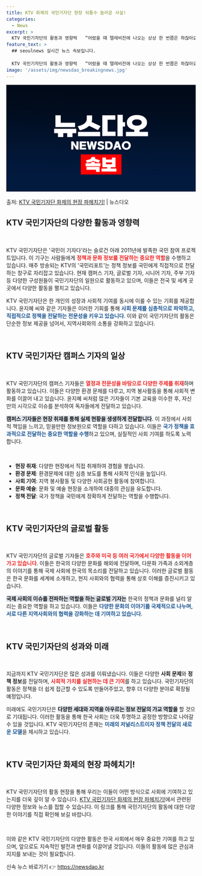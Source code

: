 ```yaml
---
title: KTV 화제의 국민기자단 현장 뒤통수 놀라운 사실!
categories:
  - News
excerpt: >
  KTV 국민기자단의 활동과 영향력   “어렸을 때 텔레비전에 나오는 상상 한 번쯤은 하잖아요. 호기심 가득한…
feature_text: >
  ## seoulnews 실시간 뉴스 속보입니다.

  KTV 국민기자단의 활동과 영향력   “어렸을 때 텔레비전에 나오는 상상 한 번쯤은 하잖아요. 호기심 가득한…
image: '/assets/img/newsdao_breakingnews.jpg'
---
```


![뉴스다오 속보](/assets/img/newsdao_breakingnews.jpg)

<p>출처: <a href="https://newsdao.kr/4881" rel="dofollow">KTV 국민기자단 화제의 현장 파헤치기!</a> | 뉴스다오</p>

<h2 data-ke-size="size26">KTV 국민기자단의 다양한 활동과 영향력</h2>

<p data-ke-size="size16">&nbsp;</p>

KTV 국민기자단은 '국민이 기자다'라는 슬로건 아래 2011년에 발족한 국민 참여 프로젝트입니다. 이 기구는 사람들에게 <b><span style="color: #ee2323;">정책과 문화 정보를 전달하는 중요한 역할</span></b>을 수행하고 있습니다. 매주 방송되는 KTV의 '국민리포트'는 정책 정보를 국민에게 직접적으로 전달하는 창구로 자리잡고 있습니다. 현재 캠퍼스 기자, 글로벌 기자, 시니어 기자, 주부 기자 등 다양한 구성원들이 국민기자단의 일원으로 활동하고 있으며, 이들은 전국 및 세계 곳곳에서 다양한 활동을 펼치고 있습니다. 

KTV 국민기자단은 한 개인의 성장과 사회적 기여를 동시에 이룰 수 있는 기회를 제공합니다. 윤지혜 씨와 같은 기자들은 이러한 기회를 통해 <b><span style="color: #1a5490;">사회 문제를 심층적으로 파악하고, 직접적으로 정책을 전달하는 전문성을 키우고 있습니다</span></b>. 이와 같이 국민기자단의 활동은 단순한 정보 제공을 넘어서, 지역사회와의 소통을 강화하고 있습니다.

<p data-ke-size="size16">&nbsp;</p>

<h2 data-ke-size="size26">KTV 국민기자단 캠퍼스 기자의 일상</h2>

<p data-ke-size="size16">&nbsp;</p>

KTV 국민기자단의 캠퍼스 기자들은 <b><span style="color: #ee2323;">열정과 전문성을 바탕으로 다양한 주제를 취재</span></b>하며 활동하고 있습니다. 이들은 다양한 환경 문제를 다루고, 지역 봉사활동을 통해 사회적 변화를 이끌어 내고 있습니다. 윤지혜 씨처럼 많은 기자들이 기본 교육을 이수한 후, 자신만의 시각으로 이슈를 분석하여 독자들에게 전달하고 있습니다.

<b><span style="background-color: #21538527;">캠퍼스 기자들은 현장 취재를 통해 실제 현황을 생생하게 전달합니다</span></b>. 이 과정에서 사회적 책임을 느끼고, 믿을만한 정보원으로 역할을 다하고 있습니다. 이들은 <b><span style="color: #1a5490;">국가 정책을 효과적으로 전달하는 중요한 역할을 수행</span></b>하고 있으며, 실질적인 사회 기여를 하도록 노력합니다.

<p data-ke-size="size16">&nbsp;</p>

- **현장 취재**: 다양한 현장에서 직접 취재하여 경험을 쌓습니다.
- **환경 문제**: 환경문제에 대한 심층 보도를 통해 사회적 인식을 높입니다.
- **사회 기여**: 지역 봉사활동 및 다양한 사회공헌 활동에 참여합니다.
- **문화 예술**: 문화 및 예술 현장을 소개하여 대중의 관심을 유도합니다.
- **정책 전달**: 국가 정책을 국민에게 정확하게 전달하는 역할을 수행합니다.

<p data-ke-size="size16">&nbsp;</p>

<h2 data-ke-size="size26">KTV 국민기자단의 글로벌 활동</h2>

<p data-ke-size="size16">&nbsp;</p>

KTV 국민기자단의 글로벌 기자들은 <b><span style="color: #ee2323;">호주와 미국 등 여러 국가에서 다양한 활동을 이어가고 있습니다</span></b>. 이들은 한국의 다양한 문화를 해외에 전달하며, 다문화 가족과 소외계층의 이야기를 통해 국제 사회에 한국의 목소리를 전달하고 있습니다. 이러한 글로벌 활동은 한국 문화를 세계에 소개하고, 현지 사회와의 협력을 통해 상호 이해를 증진시키고 있습니다.

<b><span style="background-color: #21538527;">국제 사회의 이슈를 전파하는 역할을 하는 글로벌 기자는</span></b> 한국의 정책과 문화를 널리 알리는 중요한 역할을 하고 있습니다. 이들은 <b><span style="color: #1a5490;">다양한 문화의 이야기를 국제적으로 나누며, 서로 다른 지역사회와의 협력을 강화하는 데 기여하고 있습니다</span></b>.

<p data-ke-size="size16">&nbsp;</p>

<h2 data-ke-size="size26">KTV 국민기자단의 성과와 미래</h2>

<p data-ke-size="size16">&nbsp;</p>

지금까지 KTV 국민기자단은 많은 성과를 이뤄냈습니다. 이들은 다양한 <b>사회 문제</b>와 <b>정책 정보</b>를 전달하며, <b><span style="color: #ee2323;">사회적 가치를 실현하는 데 큰 기여</span></b>를 하고 있습니다. 국민기자단의 활동은 정책을 더 쉽게 접근할 수 있도록 만들어주었고, 향후 더 다양한 분야로 확장될 예정입니다. 

미래에도 국민기자단은 <b><span style="background-color: #21538527;">다양한 세대와 지역을 아우르는 정보 전달의 가교 역할을</span></b> 할 것으로 기대됩니다. 이러한 활동을 통해 한국 사회는 더욱 투명하고 공정한 방향으로 나아갈 수 있을 것입니다. KTV 국민기자단의 존재는 <b><span style="color: #1a5490;">미래의 저널리스트이자 정책 전달의 새로운 모델</span></b>을 제시하고 있습니다.

<p data-ke-size="size16">&nbsp;</p>

<h2 data-ke-size="size26">KTV 국민기자단 화제의 현장 파헤치기!</h2>

<p data-ke-size="size16">&nbsp;</p>

KTV 국민기자단의 활동 현장을 통해 우리는 이들이 어떤 방식으로 사회에 기여하고 있는지를 더욱 깊이 알 수 있습니다. <a href="https://newsdao.kr/4881">KTV 국민기자단 화제의 현장 파헤치기!</a>에서 관련된 다양한 정보와 뉴스를 접할 수 있습니다. 이 링크를 통해 국민기자단의 활동에 대한 다양한 이야기를 직접 확인해 보길 바랍니다. 

<p data-ke-size="size16">&nbsp;</p>

이와 같은 KTV 국민기자단의 다양한 활동은 한국 사회에서 매우 중요한 기여를 하고 있으며, 앞으로도 지속적인 발전과 변화를 이끌어낼 것입니다. 이들의 활동에 많은 관심과 지지를 보내는 것이 필요합니다. 

신속 뉴스 바로가기 👉 <a href="https://newsdao.kr" rel="dofollow">https://newsdao.kr</a>


